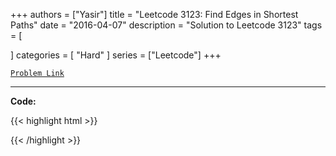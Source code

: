 
+++
authors = ["Yasir"]
title = "Leetcode 3123: Find Edges in Shortest Paths"
date = "2016-04-07"
description = "Solution to Leetcode 3123"
tags = [
    
]
categories = [
    "Hard"
]
series = ["Leetcode"]
+++



[`Problem Link`](https://leetcode.com/problems/find-edges-in-shortest-paths/description/)

---

**Code:**

{{< highlight html >}}

{{< /highlight >}}

